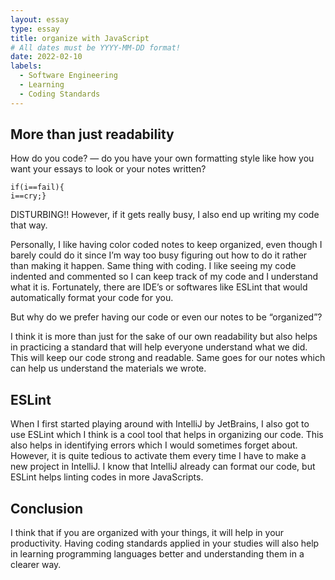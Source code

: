 ```yaml
---
layout: essay
type: essay
title: organize with JavaScript
# All dates must be YYYY-MM-DD format!
date: 2022-02-10
labels:
  - Software Engineering
  - Learning
  - Coding Standards
---
```


## More than just readability
How do you code? — do you have your own formatting style like how you want your essays to look or your notes written?
  
   ```
  if(i==fail){
  i==cry;}
  ```
  
DISTURBING!! However, if it gets really busy, I also end up writing my code that way.

Personally, I like having color coded notes to keep organized, even though I barely could do it since I’m way too busy figuring out how to do it rather than making it happen. Same thing with coding. I like seeing my code indented and commented so I can keep track of my code and I understand what it is. Fortunately, there are IDE’s or softwares like ESLint that would automatically format your code for you.
  
But why do we prefer having our code or even our notes to be “organized”? 

I think it is more than just for the sake of our own readability but also helps in practicing a standard that will help everyone understand what we did. This will keep our code strong and readable. Same goes for our notes which can help us understand the materials we wrote.


## ESLint
When I first started playing around with IntelliJ by JetBrains, I also got to use ESLint which I think is a cool tool that helps in organizing  our code. This also helps in identifying errors which I would sometimes forget about. However, it is quite tedious to activate them every time I have to make a new project in IntelliJ. I know that IntelliJ already can format our code, but ESLint helps linting codes in more JavaScripts. 

## Conclusion
I think that if you are organized with your things, it will help in your productivity. Having coding standards applied in your studies will also help in learning programming languages better and understanding them in a clearer way.


